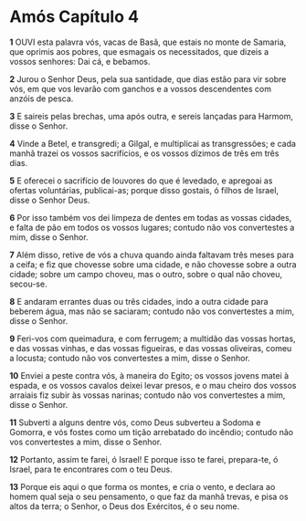 # Amós Capítulo 4

**1** 	OUVI esta palavra vós, vacas de Basã, que estais no monte de Samaria, que oprimis aos pobres, que esmagais os necessitados, que dizeis a vossos senhores: Dai cá, e bebamos.

**2** 	Jurou o Senhor Deus, pela sua santidade, que dias estão para vir sobre vós, em que vos levarão com ganchos e a vossos descendentes com anzóis de pesca.

**3** 	E saireis pelas brechas, uma após outra, e sereis lançadas para Harmom, disse o Senhor.

**4** 	Vinde a Betel, e transgredi; a Gilgal, e multiplicai as transgressões; e cada manhã trazei os vossos sacrifícios, e os vossos dízimos de três em três dias.

**5** 	E oferecei o sacrifício de louvores do que é levedado, e apregoai as ofertas voluntárias, publicai-as; porque disso gostais, ó filhos de Israel, disse o Senhor Deus.

**6** 	Por isso também vos dei limpeza de dentes em todas as vossas cidades, e falta de pão em todos os vossos lugares; contudo não vos convertestes a mim, disse o Senhor.

**7** 	Além disso, retive de vós a chuva quando ainda faltavam três meses para a ceifa; e fiz que chovesse sobre uma cidade, e não chovesse sobre a outra cidade; sobre um campo choveu, mas o outro, sobre o qual não choveu, secou-se.

**8** 	E andaram errantes duas ou três cidades, indo a outra cidade para beberem água, mas não se saciaram; contudo não vos convertestes a mim, disse o Senhor.

**9** 	Feri-vos com queimadura, e com ferrugem; a multidão das vossas hortas, e das vossas vinhas, e das vossas figueiras, e das vossas oliveiras, comeu a locusta; contudo não vos convertestes a mim, disse o Senhor.

**10** 	Enviei a peste contra vós, à maneira do Egito; os vossos jovens matei à espada, e os vossos cavalos deixei levar presos, e o mau cheiro dos vossos arraiais fiz subir às vossas narinas; contudo não vos convertestes a mim, disse o Senhor.

**11** 	Subverti a alguns dentre vós, como Deus subverteu a Sodoma e Gomorra, e vós fostes como um tição arrebatado do incêndio; contudo não vos convertestes a mim, disse o Senhor.

**12** 	Portanto, assim te farei, ó Israel! E porque isso te farei, prepara-te, ó Israel, para te encontrares com o teu Deus.

**13** 	Porque eis aqui o que forma os montes, e cria o vento, e declara ao homem qual seja o seu pensamento, o que faz da manhã trevas, e pisa os altos da terra; o Senhor, o Deus dos Exércitos, é o seu nome.

